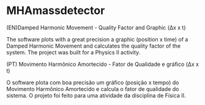 # MHAmassdetector
(EN)Damped Harmonic Movement - Quality Factor and Graphic (Δx x t)

The software plots with a great precision a graphic (position x time) of a Damped Harmonic Movement and calculates the quality factor of the system. The project was built for a Physics II activity.

(PT) Movimento Harmônico Amortecido - Fator de Qualidade e gráfico (Δx x t)

O software plota com boa precisão um gráfico (posição x tempo) do Movimento Harmônico Amortecido e calcula o fator de qualidade do sistema. O projeto foi feito para uma atividade da disciplina de Física II.
